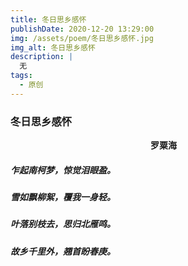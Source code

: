 ```yaml
---
title: 冬日思乡感怀
publishDate: 2020-12-20 13:29:00
img: /assets/poem/冬日思乡感怀.jpg
img_alt: 冬日思乡感怀
description: |
  无
tags:
  - 原创
---
```


### 冬日思乡感怀

　　　　　　　　　　　　　　　　**罗粟海**

##### 乍起南柯梦，惊觉泪眼盈。
##### 雪如飘柳絮，覆我一身轻。
##### 叶落别枝去，思归北雁鸣。
##### 故乡千里外，翘首盼春庚。
